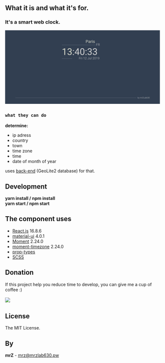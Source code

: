 ## What it is and what it's for.

### It's a smart web clock.

![preview](https://github.com/mrzlab630/what-time-is-it-reactjs-front/blob/master/src/assets/imgs/preview.png?raw=true)


### `what they can do`

**determine:**
* ip adress 
* country
* town
* time zone
* time
* date of month of year

uses [back-end](https://github.com/mrzlab630/what-time-is-it-node-js-back) (GeoLite2 database) for that.
<br>


## Development

**yarn install / npm install**
<br>
**yarn start / npm start**
<br>


## The component uses

* [React.js](https://reactjs.org/) 16.8.6
* [material-ui](https://material-ui.com/) 4.0.1
* [Moment](http://momentjs.com/) 2.24.0
* [moment-timezone](https://momentjs.com/timezone/) 2.24.0
* [prop-types](https://reactjs.org/docs/typechecking-with-proptypes.html) 
* [SCSS](https://sass-lang.com/) 



## Donation
If this project help you reduce time to develop, you can give me a cup of coffee :)
<br><br>
[![](https://www.paypalobjects.com/en_US/i/btn/btn_donateCC_LG.gif)](https://www.paypal.com/cgi-bin/webscr?cmd=_s-xclick&hosted_button_id=3FYLY9YVBTSEL)
<br>


## License

The MIT License.

## By

**mrZ** - mrz@mrzlab630.pw
